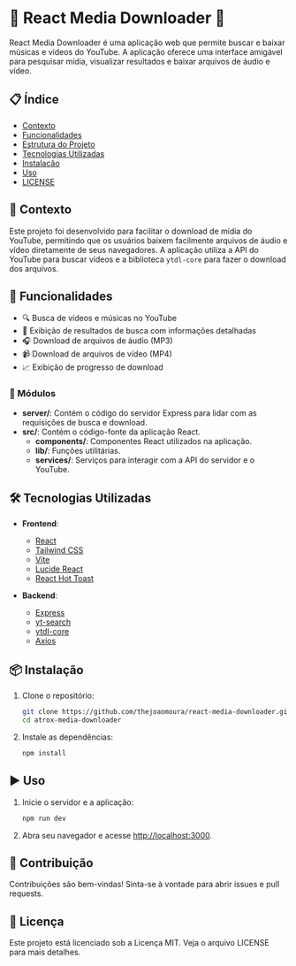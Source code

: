 # 🎵 React Media Downloader 🎥

React Media Downloader é uma aplicação web que permite buscar e baixar músicas e vídeos do YouTube. A aplicação oferece uma interface amigável para pesquisar mídia, visualizar resultados e baixar arquivos de áudio e vídeo.

## 📋 Índice

- [Contexto](#🌟-contexto)
- [Funcionalidades](#🚀-funcionalidades)
- [Estrutura do Projeto](#📁-módulos)
- [Tecnologias Utilizadas](#🛠️-tecnologias-utilizadas)
- [Instalação](#📦-instalação)
- [Uso](#▶️-uso)
- [LICENSE](./LICENSE)

## 🌟 Contexto

Este projeto foi desenvolvido para facilitar o download de mídia do YouTube, permitindo que os usuários baixem facilmente arquivos de áudio e vídeo diretamente de seus navegadores. A aplicação utiliza a API do YouTube para buscar vídeos e a biblioteca `ytdl-core` para fazer o download dos arquivos.

## 🚀 Funcionalidades

- 🔍 Busca de vídeos e músicas no YouTube
- 📄 Exibição de resultados de busca com informações detalhadas
- 🎧 Download de arquivos de áudio (MP3)
- 📹 Download de arquivos de vídeo (MP4)
- 📈 Exibição de progresso de download


### 📁 Módulos

- **server/**: Contém o código do servidor Express para lidar com as requisições de busca e download.
- **src/**: Contém o código-fonte da aplicação React.
  - **components/**: Componentes React utilizados na aplicação.
  - **lib/**: Funções utilitárias.
  - **services/**: Serviços para interagir com a API do servidor e o YouTube.

## 🛠️ Tecnologias Utilizadas

- **Frontend**:
  - [React](https://reactjs.org/)
  - [Tailwind CSS](https://tailwindcss.com/)
  - [Vite](https://vitejs.dev/)
  - [Lucide React](https://lucide.dev/)
  - [React Hot Toast](https://react-hot-toast.com/)

- **Backend**:
  - [Express](https://expressjs.com/)
  - [yt-search](https://www.npmjs.com/package/yt-search)
  - [ytdl-core](https://www.npmjs.com/package/ytdl-core)
  - [Axios](https://axios-http.com/)

## 📦 Instalação

1. Clone o repositório:
    ```sh
    git clone https://github.com/thejoaomoura/react-media-downloader.git
    cd atrox-media-downloader
    ```

2. Instale as dependências:
    ```sh
    npm install
    ```

## ▶️ Uso

1. Inicie o servidor e a aplicação:
    ```sh
    npm run dev
    ```
2. Abra seu navegador e acesse [http://localhost:3000](http://localhost:3000).

## 🤝 Contribuição
Contribuições são bem-vindas! Sinta-se à vontade para abrir issues e pull requests.

## 📄 Licença
Este projeto está licenciado sob a Licença MIT. Veja o arquivo LICENSE para mais detalhes.



